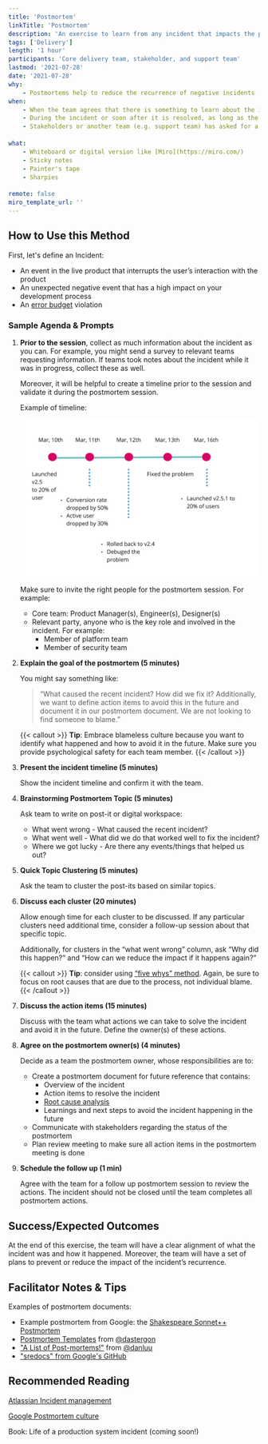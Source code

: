 ```yaml
---
title: 'Postmortem'
linkTitle: 'Postmortem'
description: 'An exercise to learn from any incident that impacts the product or users. In the SRE community, this exercise is called an incident retrospective.'
tags: ['Delivery']
length: '1 hour'
participants: 'Core delivery team, stakeholder, and support team'
lastmod: '2021-07-28'
date: '2021-07-28'
why:
    - Postmortems help to reduce the recurrence of negative incidents
when:
    - When the team agrees that there is something to learn about the incident or near miss
    - During the incident or soon after it is resolved, as long as the session would not interfere with resolving the incident
    - Stakeholders or another team (e.g. support team) has asked for a postmortem session

what:
    - Whiteboard or digital version like [Miro](https://miro.com/)
    - Sticky notes
    - Painter's tape
    - Sharpies

remote: false
miro_template_url: ''
---
```


## How to Use this Method

First, let's define an Incident:

-   An event in the live product that interrupts the user’s interaction with the product
-   An unexpected negative event that has a high impact on your development process
-   An [error budget](https://cloud.google.com/blog/products/management-tools/sre-error-budgets-and-maintenance-windows) violation

### Sample Agenda & Prompts

1. **Prior to the session**, collect as much information about the incident as you can. For example, you might send a survey to relevant teams requesting information. If teams took notes about the incident while it was in progress, collect these as well.

    Moreover, it will be helpful to create a timeline prior to the session and validate it during the postmortem session.

    Example of timeline:

    ![Postmortem Timeline](images/timeline.jpg)

    Make sure to invite the right people for the postmortem session. For example:

    - Core team: Product Manager(s), Engineer(s), Designer(s)
    - Relevant party, anyone who is the key role and involved in the incident. For example:
        - Member of platform team
        - Member of security team

1. **Explain the goal of the postmortem (5 minutes)**

    You might say something like:

    > “What caused the recent incident? How did we fix it? Additionally, we want to define action items to avoid this in the future and document it in our postmortem document. We are not looking to find someone to blame.”

    {{< callout >}}
    **Tip**: Embrace blameless culture because you want to identify what happened and how to avoid it in the future. Make sure you provide psychological safety for each team member.
    {{< /callout >}}

1. **Present the incident timeline (5 minutes)**

    Show the incident timeline and confirm it with the team.

1. **Brainstorming Postmortem Topic (5 minutes)**

    Ask team to write on post-it or digital workspace:

    - What went wrong - What caused the recent incident?
    - What went well - What did we do that worked well to fix the incident?
    - Where we got lucky - Are there any events/things that helped us out?

1. **Quick Topic Clustering (5 minutes)**

    Ask the team to cluster the post-its based on similar topics.

1. **Discuss each cluster (20 minutes)**

    Allow enough time for each cluster to be discussed. If any particular clusters need additional time, consider a follow-up session about that specific topic.

    Additionally, for clusters in the “what went wrong” column, ask “Why did this happen?” and “How can we reduce the impact if it happens again?”

    {{< callout >}}
    **Tip**: consider using [“five whys” method](https://en.wikipedia.org/wiki/Five_whys). Again, be sure to focus on root causes that are due to the process, not individual blame.  
    {{< /callout >}}

1. **Discuss the action items (15 minutes)**

    Discuss with the team what actions we can take to solve the incident and avoid it in the future. Define the owner(s) of these actions.

1. **Agree on the postmortem owner(s) (4 minutes)**

    Decide as a team the postmortem owner, whose responsibilities are to:

    - Create a postmortem document for future reference that contains:
        - Overview of the incident
        - Action items to resolve the incident
        - [Root cause analysis](https://asq.org/quality-resources/root-cause-analysis)
        - Learnings and next steps to avoid the incident happening in the future
    - Communicate with stakeholders regarding the status of the postmortem
    - Plan review meeting to make sure all action items in the postmortem meeting is done

1. **Schedule the follow up (1 min)**

    Agree with the team for a follow up postmortem session to review the actions. The incident should not be closed until the team completes all postmortem actions.

## Success/Expected Outcomes

At the end of this exercise, the team will have a clear alignment of what the incident was and how it happened. Moreover, the team will have a set of plans to prevent or reduce the impact of the incident’s recurrence.

## Facilitator Notes & Tips

Examples of postmortem documents:

-   Example postmortem from Google: the [Shakespeare Sonnet++ Postmortem](https://sre.google/sre-book/example-postmortem/)
-   [Postmortem Templates](https://github.com/dastergon/postmortem-templates) from [@dastergon](https://github.com/dastergon)
-   ["A List of Post-mortems!"](https://github.com/danluu/post-mortems) from [@danluu](https://github.com/danluu)
-   ["sredocs" from Google's GitHub](https://github.com/google/sredocs)

## Recommended Reading

[Atlassian Incident management](https://www.atlassian.com/incident-management)

[Google Postmortem culture](https://sre.google/sre-book/postmortem-culture/)

Book: Life of a production system incident (coming soon!)
